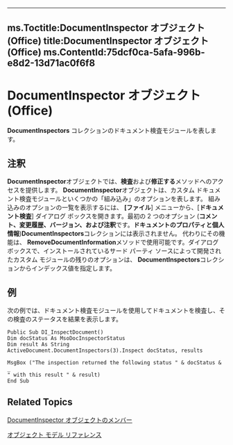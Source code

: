 

---
ms.Toctitle:DocumentInspector オブジェクト (Office)
title:DocumentInspector オブジェクト (Office)
ms.ContentId:75dcf0ca-5afa-996b-e8d2-13d71ac0f6f8
---
# DocumentInspector オブジェクト (Office)




**DocumentInspectors** コレクションのドキュメント検査モジュールを表します。

## 注釈
**DocumentInspector**オブジェクトでは、**検査**および**修正する**メソッドへのアクセスを提供します。 **DocumentInspector**オブジェクトは、カスタム ドキュメント検査モジュールといくつかの「組み込み」のオプションを表します。   組み込みのオプションの一覧を表示するには、 **[ファイル**] メニューから、[**ドキュメント検査**] ダイアログ ボックスを開きます。最初の 2 つのオプション (**コメント、変更履歴、バージョン、および注釈**です。**ドキュメントのプロパティと個人情報**)**DocumentInspectors**コレクションには表示されません。 代わりにその機能は、 **RemoveDocumentInformation**メソッドで使用可能です。ダイアログ ボックスで、インストールされているサード パーティ ソースによって開発されたカスタム モジュールの残りのオプションは、 **DocumentInspectors**コレクションからインデックス値を指定します。



## 例
次の例では、ドキュメント検査モジュールを使用してドキュメントを検査し、その検査のステータスを結果を表示します。

```vba
Public Sub DI_InspectDocument() 
Dim docStatus As MsoDocInspectorStatus 
Dim result As String 
ActiveDocument.DocumentInspectors(3).Inspect docStatus, results 
 
MsgBox ("The inspection returned the following status " & docStatus & _ 
" with this result " & result) 
End Sub
```




## Related Topics

[DocumentInspector オブジェクトのメンバー](4b23508a-5296-645f-2649-c1f29b921ace.md)

[オブジェクト モデル リファレンス](499c789a-aba2-0fad-649a-0ea964cd3b5e.md)




